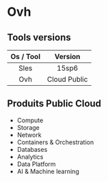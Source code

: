 <!-- markdownlint-disable MD001 MD013 MD025 MD036 -->

# Ovh

## Tools versions

| Os / Tool |   Version    |
| :-------: | :----------: |
|   Sles    |    15sp6     |
|    Ovh    | Cloud Public |

## Produits Public Cloud

- Compute
- Storage
- Network
- Containers & Orchestration
- Databases
- Analytics
- Data Platform
- AI & Machine learning
